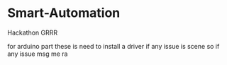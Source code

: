 # Smart-Automation
Hackathon GRRR


for arduino part these is need to install a driver if any issue is scene so if any issue msg me ra